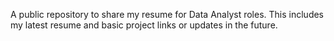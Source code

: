 A public repository to share my resume for Data Analyst roles. This includes my latest resume and basic project links or updates in the future.
